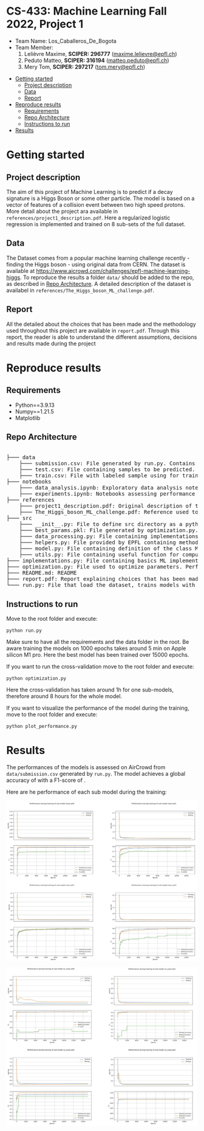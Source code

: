 # CS-433: Machine Learning Fall 2022, Project 1 
- Team Name: Los_Caballeros_De_Bogota
- Team Member:
    1. Lelièvre Maxime, **SCIPER: 296777** (maxime.lelievre@epfl.ch)
    2. Peduto Matteo, **SCIPER: 316194** (matteo.peduto@epfl.ch)
    3. Mery Tom, **SCIPER: 297217** (tom.mery@epfl.ch)

* [Getting started](#getting-started)
    * [Project description](#project-description)
    * [Data](#data)
    * [Report](#report)
* [Reproduce results](#reproduce-results)
    * [Requirements](#Requirements)
    * [Repo Architecture](#repo-architecture)
    * [Instructions to run](#instructions-to-run)
* [Results](#results)

# Getting started
## Project description
The aim of this project of Machine Learning is to predict if a decay signature is a Higgs Boson or some other particle.
The model is based on a vector of features of a collision event between two high speed protons. More detail about the project ara available in `references/project1_description.pdf`. Here a regularized logistic regression is implemented and trained on 8 sub-sets of the full dataset. 
## Data
The Dataset comes from a popular machine learning challenge recently - finding the Higgs boson - using original data from CERN. The dataset is available at https://www.aicrowd.com/challenges/epfl-machine-learning-higgs. To reproduce the results a folder `data/` should be added to the repo, as described in [Repo Architecture](#repo-architecture). A detailed description of the dataset is availabel in `references/The_Higgs_boson_ML_challenge.pdf`.

## Report
All the detailed about the choices that has been made and the methodology used throughout this project are available in `report.pdf`. Through this report, the reader is able to understand the different assumptions, decisions and results made during the project
# Reproduce results
## Requirements
- Python==3.9.13
- Numpy==1.21.5
- Matplotlib

## Repo Architecture
<pre>  
├─── data
    ├─── submission.csv: File generated by run.py. Contains predictions of sample from test.csv. 
    ├─── test.csv: File containing samples to be predicted.
    ├─── train.csv: File with labeled sample using for training.
├─── notebooks
    ├─── data_analysis.ipynb: Exploratory data analysis notebooks. Helps to visualize distributions of features.
    ├─── experiments.ipynb: Notebooks assessing performance of very basics models.
├─── references
    ├─── project1_description.pdf: Original description of the project provided by EPFL.
    ├─── The_Higgs_boson_ML_challenge.pdf: Reference used to understand features of the dataset.
├─── src
    ├─── __init__.py: File to define src directory as a python package
    ├─── best_params.pkl: File generated by optimization.py. Contains best degree and lambda_ for each sub-models. This file is loaded in run.py.
    ├─── data_processing.py: File containing implementations to process the raw data.
    ├─── helpers.py: File provided by EPFL containing methods to load the data and create submissions for aircrowd.
    ├─── model.py: File containing definition of the class Model
    ├─── utils.py: File containing useful function for computing and visualization purpose.
├─── implementations.py: File containing basics ML implementations asked in the project description.
├─── optimization.py: File used to optimize parameters. Performs cross-validation and saved best parameters in best_params.pkl. 
├─── README.md: README
├─── report.pdf: Report explaining choices that has been made.
└─── run.py: File that load the dataset, trains models with parameters in best_params.pkl and generate submissison.csv.
</pre>

## Instructions to run 
Move to the root folder and execute:

    python run.py

Make sure to have all the requirements and the data folder in the root. Be aware training the models on 1000 epochs takes around 5 min on Apple silicon M1 pro. Here the best model has been trained over 15000 epochs.

If you want to run the cross-validation move to the root folder and execute:

    python optimization.py

Here the cross-validation has taken around 1h for one sub-models, therefore around 8 hours for the whole model.

If you want to visualize the performance of the model during the training, move to the root folder and execute:

    python plot_performance.py

# Results
The performances of the models is assessed on AirCrowd from `data/submission.csv` generated by `run.py`. The model achieves a global accuracy of with a F1-score of .

Here are he performance of each sub model during the training:

[![IMAGE ALT TEXT HERE](https://github.com/CS-433/ml-project-1-los_caballeros_de_bogota/blob/main/figures/mass.jpeg)](https://github.com/CS-433/ml-project-1-los_caballeros_de_bogota/blob/main/figures)

[![IMAGE ALT TEXT HERE](https://github.com/CS-433/ml-project-1-los_caballeros_de_bogota/blob/main/figures/no_mass.jpeg)](https://github.com/CS-433/ml-project-1-los_caballeros_de_bogota/blob/main/figures)
